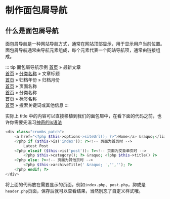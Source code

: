 # 制作面包屑导航

## 什么是面包屑导航
面包屑导航是一种网站导航方式，通常在网站顶部显示，用于显示用户当前位置。
面包屑导航通常由导航元素组成，每个元素代表一个网站导航项，通常由链接组成。

::: tip 面包屑导航示例
<u>首页</u> » 最新文章\
<u>首页</u> » <u>分类名称</u> » 文章标题\
<u>首页</u> » 归档年份 » 归档月份\
<u>首页</u> » 页面名称\
<u>首页</u> » 分类名称\
<u>首页</u> » 标签名称\
<u>首页</u> » 搜索关键词或其他信息
:::

实际上 title 中的内容可以直接移植到我们的面包屑中，在看下面的代码之前，也许你需要先温习[神奇的is语法](is_syntax.md)
```php
<div class="crumbs_patch">
    <a href="<?php $this->options->siteUrl(); ?>">Home</a> &raquo;</li>
    <?php if ($this->is('index')): ?><!-- 页面为首页时 -->
        Latest Post
    <?php elseif ($this->is('post')): ?><!-- 页面为文章单页时 -->
        <?php $this->category(); ?> &raquo; <?php $this->title() ?>
    <?php else: ?><!-- 页面为其他页时 -->
        <?php $this->archiveTitle(' &raquo; ','',''); ?>
    <?php endif; ?>
</div>
```
将上面的代码放在需要显示的页面，例如`index.php`、`post.php`，抑或是`header.php`页面，保存后就可以查看结果，当然别忘了自定义样式哦。
